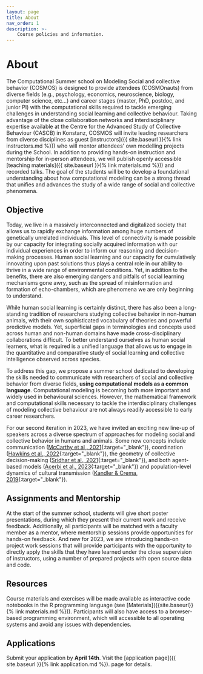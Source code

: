 ```yaml
---
layout: page
title: About
nav_order: 1
description: >-
    Course policies and information.
---
```



# About

The Computational Summer school on Modeling Social and collective behavior (COSMOS) is designed to provide attendees (COSMOnauts) from diverse fields (e.g., psychology, economics, neuroscience, biology, computer science, etc...) and career stages (master, PhD, postdoc, and junior PI) with the computational skills required to tackle emerging challenges in understanding social learning and collective behaviour. Taking advantage of the close collaboration networks and interdisciplinary expertise available at the Centre for the Advanced Study of Collective Behaviour (CASCB) in Konstanz, COSMOS will invite leading researchers from diverse disciplines as guest [instructors]({{ site.baseurl }}{% link instructors.md %})) who will mentor attendees' own modelling projects during the School. In addition to providing hands-on instruction and mentorship for in-person attendees, we will publish openly accessible [teaching materials]({{ site.baseurl }}{% link materials.md %})) and recorded talks. The goal of the students will be to develop a foundational understanding about how computational modeling can be a strong thread that unifies and advances the study of a wide range of social and collective phenomena. 

## Objective

Today, we live in a massively interconnected and digitalized society that allows us to rapidly exchange information among huge numbers of genetically unrelated individuals. This level of connectivity is made possible by our capacity for integrating socially acquired information with our individual experiences in order to inform our reasoning and decision-making processes. Human social learning and our capacity for cumulatively innovating upon past solutions thus plays a central role in our ability to thrive in a wide range of environmental conditions. Yet, in addition to the benefits, there are also emerging dangers and pitfalls of social learning mechanisms gone awry, such as the spread of misinformation and formation of echo-chambers, which are phenomena we are only beginning to understand.

While human social learning is certainly distinct, there has also been a long-standing tradition of researchers studying collective behavior in non-human animals, with their own sophisticated vocabulary of theories and powerful predictive models. Yet, superficial gaps in terminologies and concepts used across human and non-human domains have made cross-disciplinary collaborations difficult. To better understand ourselves as human social learners, what is required is a unified language that allows us to engage in the quantitative and comparative study of social learning and collective intelligence observed across species. 

To address this gap, we propose a summer school dedicated to developing the skills needed to communicate with researchers of social and collective behavior from diverse fields, **using computational models as a common language**. Computational modeling is becoming both more important and widely used in behavioural sciences. However, the mathematical framework and computational skills necessary to tackle the interdisciplinary challenges of modeling collective behaviour are not always readily accessible to early career researchers.

For our second iteration in 2023, we have invited an exciting new line-up of speakers across a diverse spectrum of approaches for modeling social and collective behavior in humans and animals. Some new concepts include communication ([McCarthy et al,. 2021](https://arxiv.org/pdf/2107.00077.pdf){:target="_blank"}), coordination ([Hawkins et al., 2022](https://doi.org/10.1037/rev0000348){:target="_blank"}), the geometry of collective decision-making ([Sridhar et al., 2021](https://www.pnas.org/doi/10.1073/pnas.2102157118){:target="_blank"}), and both agent-based models ([Acerbi et al., 2023](https://osf.io/32v6a){:target="_blank"}) and population-level dynamics of cultural transmission ([Kandler & Crema, 2019](https://link.springer.com/chapter/10.1007/978-3-030-11117-5_5){:target="_blank"}).  

## Assignments and Mentorship

At the start of the summer school, students will give short poster presentations, during which they present their current work and receive feedback. Additionally, all participants will be matched with a faculty member as a mentor, where mentorship sessions provide opportunities for hands-on feedback. And new for 2023, we are introducing hands-on project work sessions that will provide participants with the opportunity to directly apply the skills that they have learned under the close supervision of instructors, using a number of prepared projects with open source data and code. 

## Resources

Course materials and exercises will be made available as interactive code notebooks in the R programming language (see [Materials]({{site.baseurl}}{% link materials.md %})). Participants will also have access to a browser-based programming environment, which will accessible to all operating systems and avoid any issues with dependencies.

## Applications
Submit your application by **April 14th**. Visit the [application page]({{ site.baseurl }}{% link application.md %}). page for details. 


